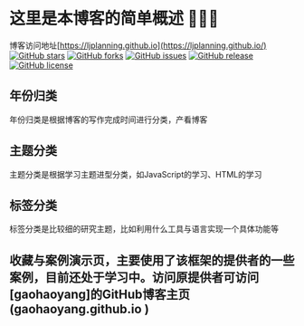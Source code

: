 # 这里是本博客的简单概述 🤘🤘🤘
博客访问地址[https://ljplanning.github.io](https://ljplanning.github.io/)
[![GitHub stars](https://img.shields.io/github/stars/Gaohaoyang/gaohaoyang.github.io.svg)](https://github.com/LJPlanning/ljplanning.github.io/stargazers)
[![GitHub forks](https://img.shields.io/github/forks/Gaohaoyang/gaohaoyang.github.io.svg)](https://github.com/LJPlanning/ljplanning.github.io/network)
[![GitHub issues](https://img.shields.io/github/issues/Gaohaoyang/gaohaoyang.github.io.svg)](https://github.com/LJPlanning/ljplanning.github.io/issues)
[![GitHub release](https://img.shields.io/github/release/Gaohaoyang/gaohaoyang.github.io.svg)](https://github.com/LJPlanning/ljplanning.github.io/releases)
[![GitHub license](https://img.shields.io/badge/license-MIT-blue.svg)](https://raw.githubusercontent.com/Gaohaoyang/LJPlanning/ljplanning.io/master/LICENSE)

## 年份归类
年份归类是根据博客的写作完成时间进行分类，产看博客

## 主题分类
主题分类是根据学习主题进型分类，如JavaScript的学习、HTML的学习

## 标签分类
标签分类是比较细的研究主题，比如利用什么工具与语言实现一个具体功能等

## 收藏与案例演示页，主要使用了该框架的提供者的一些案例，目前还处于学习中。访问原提供者可访问[gaohaoyang]的GitHub博客主页(gaohaoyang.github.io )

